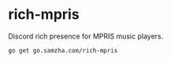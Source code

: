 # rich-mpris
Discord rich presence for MPRIS music players.

```
go get go.samzha.com/rich-mpris
```
